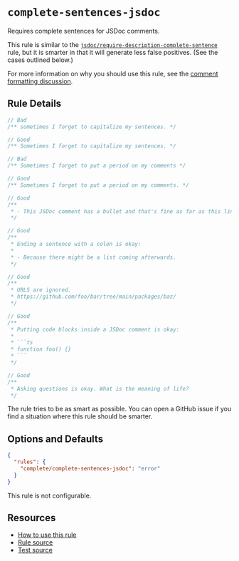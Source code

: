# `complete-sentences-jsdoc`

Requires complete sentences for JSDoc comments.

This rule is similar to the [`jsdoc/require-description-complete-sentence`](https://github.com/gajus/eslint-plugin-jsdoc#require-description-complete-sentence) rule, but it is smarter in that it will
generate less false positives. (See the cases outlined below.)

For more information on why you should use this rule, see the [comment formatting discussion](../comments.md).

## Rule Details

```ts
// Bad
/** sometimes I forget to capitalize my sentences. */

// Good
/** Sometimes I forget to capitalize my sentences. */
```

```ts
// Bad
/** Sometimes I forget to put a period on my comments */

// Good
/** Sometimes I forget to put a period on my comments. */
```

```ts
// Good
/**
 * - This JSDoc comment has a bullet and that's fine as far as this lint rule is concerned.
 */
```

```ts
// Good
/**
 * Ending a sentence with a colon is okay:
 *
 * - Because there might be a list coming afterwards.
 */
```

```ts
// Good
/**
 * URLS are ignored.
 * https://github.com/foo/bar/tree/main/packages/baz/
 */
```

````ts
// Good
/**
 * Putting code blocks inside a JSDoc comment is okay:
 *
 * ```ts
 * function foo() {}
 * ```
 */
````

```ts
// Good
/**
 * Asking questions is okay. What is the meaning of life?
 */
```

The rule tries to be as smart as possible. You can open a GitHub issue if you find a situation where this rule should be smarter.

## Options and Defaults

```json
{
  "rules": {
    "complete/complete-sentences-jsdoc": "error"
  }
}
```

This rule is not configurable.

## Resources

- [How to use this rule](https://complete-ts.github.io/eslint-plugin-complete)
- [Rule source](https://github.com/complete-ts/complete/blob/main/packages/eslint-plugin-complete/src/rules/complete-sentences-jsdoc.ts)
- [Test source](https://github.com/complete-ts/complete/blob/main/packages/eslint-plugin-complete/tests/rules/complete-sentences-jsdoc.test.ts)
